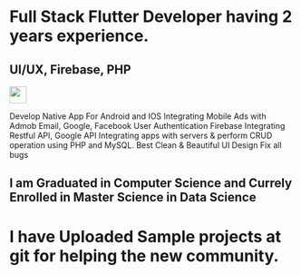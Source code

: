 # Full Stack Flutter Developer having 2 years experience.
## UI/UX, Firebase, PHP

<tr >
    <td ><img src="https://user-images.githubusercontent.com/57150383/117805216-26172900-b272-11eb-9b9d-2be969789a55.png" width="30" height="30"></td>
    
</tr>

Develop Native App For Android and IOS
Integrating Mobile Ads with Admob
Email, Google, Facebook User Authentication
Firebase Integrating 
Restful API, Google API
Integrating apps with servers & perform 
CRUD operation using PHP and MySQL. 
Best Clean & Beautiful UI Design
Fix all bugs

## I am Graduated in Computer Science and Currely Enrolled in Master Science in Data Science

# I have Uploaded Sample projects at git for helping the new community.
<!---
rizwanch173/rizwanch173 is a ✨ special ✨ repository because its `README.md` (this file) appears on your GitHub profile.
You can click the Preview link to take a look at your changes.
--->
